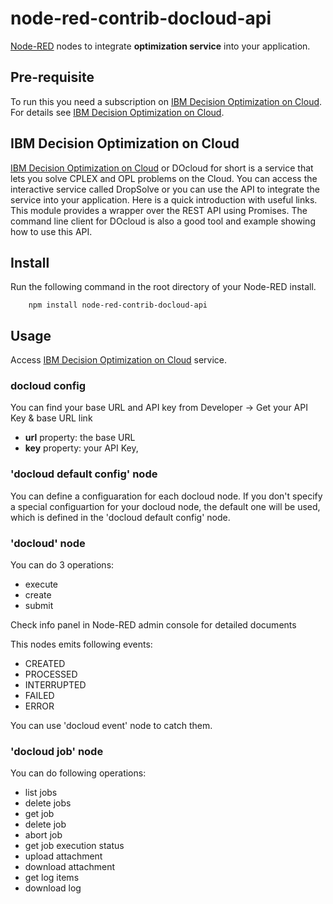 node-red-contrib-docloud-api
=====================


<a href="http://nodered.org" target="_new">Node-RED</a> nodes to integrate **optimization service** into your application.

Pre-requisite
-------------

To run this you need a subscription on <a href="http://www.ibm.com/software/analytics/docloud">IBM Decision Optimization on Cloud</a>. For details see <a href="http://www.ibm.com/software/analytics/docloud">IBM Decision Optimization on Cloud</a>.

IBM Decision Optimization on Cloud
-------------

<a href="http://www.ibm.com/software/analytics/docloud">IBM Decision Optimization on Cloud</a> or DOcloud for short is a service 
that lets you solve CPLEX and OPL problems on the Cloud. You can access the interactive service called DropSolve or you can 
use the API to integrate the service into your application. Here is a quick introduction with useful links. This module 
provides a wrapper over the REST API using Promises. The command line client for DOcloud is also a good tool and example 
showing how to use this API.


Install
-------

Run the following command in the root directory of your Node-RED install.

        npm install node-red-contrib-docloud-api

Usage
-----

Access <a href="http://www.ibm.com/software/analytics/docloud">IBM Decision Optimization on Cloud</a> service.

### docloud config

You can find your base URL and API key from Developer -> Get your API Key & base URL link

- **url** property: the base URL
- **key** property: your API Key,

### 'docloud default config' node

You can define a configuaration for each docloud node. If you don't specify a special configuartion for your docloud node, the default one will be used, which is defined in the 'docloud default config' node.

### 'docloud' node

You can do 3 operations:

- execute
- create
- submit

Check info panel in Node-RED admin console for detailed documents

This nodes emits following events:

- CREATED
- PROCESSED
- INTERRUPTED
- FAILED
- ERROR

You can use 'docloud event' node to catch them.


### 'docloud job' node

You can do following operations:

- list jobs
- delete jobs
- get job
- delete job
- abort job
- get job execution status
- upload attachment
- download attachment
- get log items
- download log


